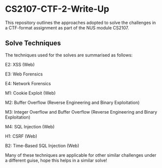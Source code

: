 # CS2107-CTF-2-Write-Up
This repository outlines the approaches adopted to solve the challenges in a CTF-format assignment as part of the NUS module CS2107.

## Solve Techniques

The techniques used for the solves are summarised as follows:

E2: XSS (Web)

E3: Web Forensics

E4: Network Forensics

M1: Cookie Exploit (Web)

M2: Buffer Overflow (Reverse Engineering and Binary Exploitation)

M3: Integer Overflow and Buffer Overflow (Reverse Engineering and Binary Exploitation)

M4: SQL Injection (Web)

H1: CSRF (Web)

B2: Time-Based SQL Injection (Web)

Many of these techniques are applicable for other similar challenges under a different guise, hope this helps in a similar solve!
